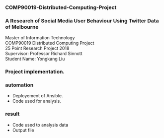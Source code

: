 ### COMP90019-Distributed-Computing-Project
### A Research of Social Media User Behaviour Using Twitter Data of Melbourne <br>

Master of Information Technology <br> 
COMP90019 Distributed Computing Project <br> 
25 Point Research Project  2018 <br> 
Supervisor: Professor Richard Sinnott <br> 
Student Name: Yongkang Liu <br> 

### Project implementation. 

### automation
* Deployement of Ansible. <br>
* Code used for analysis. <br>

### result
* Code used to analysis data <br>
* Output file <br>



